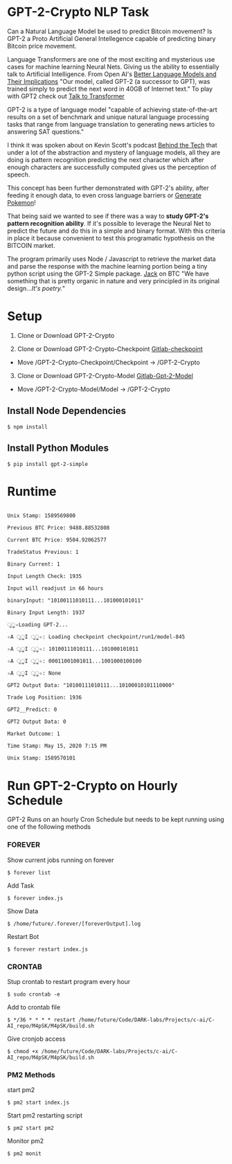 # GPT-2-Crypto NLP Task
Can a Natural Language Model be used to predict Bitcoin movement? Is GPT-2 a Proto Artificial General Intellegence capable of predicting binary Bitcoin price movement.

Language Transformers are one of the most exciting and mysterious use cases for machine learning Neural Nets. Giving us the ability to essentially talk to Artificial Intelligence. From Open AI's [Better Language Models and Their Implications](https://openai.com/blog/better-language-models/ "Better Language Models and Their Implications") "Our model, called GPT-2 (a successor to GPT), was trained simply to predict the next word in 40GB of Internet text." To play with GPT2 check out [Talk to Transformer](https://talktotransformer.com/ "Talk to Transformer")

GPT-2 is a type of language model "capable of achieving state-of-the-art results on a set of benchmark and unique natural language processing tasks that range from language translation to generating news articles to answering SAT questions."


I think it was spoken about on Kevin Scott's podcast [Behind the Tech](https://www.microsoft.com/en-us/behind-the-tech "Behind the Tech") that under a lot of the abstraction and mystery of language models, all they are doing is pattern recognition predicting the next character which after enough characters are successfully computed gives us the perception of speech. 

This concept has been further demonstrated with GPT-2's ability, after feeding it enough data, to even cross language barriers or [Generate Pokemon](https://imgur.com/a/Vk0pheg "Generate Pokemon")!

That being said we wanted to see if there was a way to __study GPT-2's pattern recognition ability__. If it's possible to leverage the Neural Net to predict the future and do this in a simple and binary format. With this criteria in place it because convenient to test this programatic hypothesis on the BITCOIN market.

The program primarily uses Node / Javascript to retrieve the market data and parse the response with the machine learning portion being a tiny python script using the GPT-2 Simple package.
[Jack](https://twitter.com/jack?s=20) on BTC "We have something that is pretty organic in nature and very principled in its original design...*It's poetry.*"


# Setup
1. Clone or Download GPT-2-Crypto


2. Clone or Download GPT-2-Crypto-Checkpoint
[Gitlab-checkpoint](https://gitlab.com/M4pSK/gpt2-server-incrament-checkpoints)

- Move /GPT-2-Crypto-Checkpoint/Checkpoint -> /GPT-2-Crypto 


3. Clone or Download GPT-2-Crypto-Model
[Gitlab-Gpt-2-Model](https://gitlab.com/M4pSK/gpt2-server-incrament-model)

- Move /GPT-2-Crypto-Model/Model -> /GPT-2-Crypto 


## Install Node Dependencies

```$ npm install```


## Install Python Modules

```$ pip install gpt-2-simple```

# Runtime
```Time Stamp: May 15, 2020 7:10 PM

Unix Stamp: 1589569800

Previous BTC Price: 9488.88532808

Current BTC Price: 9504.92062577

TradeStatus Previous: 1

Binary Current: 1

Input Length Check: 1935

Input will readjust in 66 hours

binaryInput: "10100111010111...101000101011"

Binary Input Length: 1937

ूੂ✧Loading GPT-2...

✧A ूੂI ूੂ✧: Loading checkpoint checkpoint/run1/model-845

✧A ूੂI ूੂ✧: 10100111010111...101000101011

✧A ूੂI ूੂ✧: 00011001001011...1001000100100

✧A ूੂI ूੂ✧: None

GPT2 Output Data: "10100111010111...10100010101110000"

Trade Log Position: 1936

GPT2__Predict: 0

GPT2 Output Data: 0

Market Outcome: 1

Time Stamp: May 15, 2020 7:15 PM

Unix Stamp: 1589570101 
```

# Run GPT-2-Crypto on Hourly Schedule
GPT-2 Runs on an hourly Cron Schedule but needs to be kept running using one of the following methods

### FOREVER

Show current jobs running on forever

```$ forever list```


Add  Task

```$ forever index.js```


Show Data

```$ /home/future/.forever/[foreverOutput].log```


Restart Bot

```$ forever restart index.js```


### CRONTAB

Stup crontab to restart program every hour

```$ sudo crontab -e```


Add to crontab file

```$ */36 * * * * restart /home/future/Code/DARK-labs/Projects/c-ai/C-AI_repo/M4pSK/M4pSK/build.sh```


Give cronjob access

```$ chmod +x /home/future/Code/DARK-labs/Projects/c-ai/C-AI_repo/M4pSK/M4pSK/build.sh```


### PM2 Methods

start pm2

```$ pm2 start index.js```


Start pm2 restarting script

```$ pm2 start pm2```

Monitor pm2

```$ pm2 monit```
